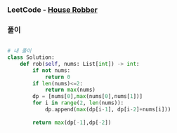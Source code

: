 ### LeetCode - [House Robber](https://leetcode.com/problems/house-robber/)

### 풀이

```Python

# 내 풀이
class Solution:
    def rob(self, nums: List[int]) -> int:
        if not nums:
            return 0
        if len(nums)<=2:
            return max(nums)
        dp = [nums[0],max(nums[0],nums[1])]
        for i in range(2, len(nums)):
            dp.append(max(dp[i-1], dp[i-2]+nums[i]))
        
        return max(dp[-1],dp[-2])
```
